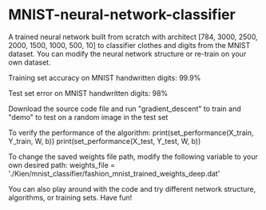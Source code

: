 # MNIST-neural-network-classifier
A trained neural network built from scratch with architect [784, 3000, 2500, 2000, 1500, 1000, 500, 10] to classifier clothes and digits from the MNIST dataset. You can modify the neural network structure or re-train on your own dataset.

Training set accuracy on MNIST handwritten digits: 99.9%

Test set error on MNIST handwritten digits: 98%

Download the source code file and run "gradient_descent" to train and "demo" to test on a random image in the test set

To verify the performance of the algorithm:
print(set_performance(X_train, Y_train, W, b))
print(set_performance(X_test, Y_test, W, b))

To change the saved weights file path, modify the following variable to your own desired path:
weights_file = './Kien/mnist_classifier/fashion_mnist_trained_weights_deep.dat'

You can also play around with the code and try different network structure, algorithms, or training sets. Have fun!

